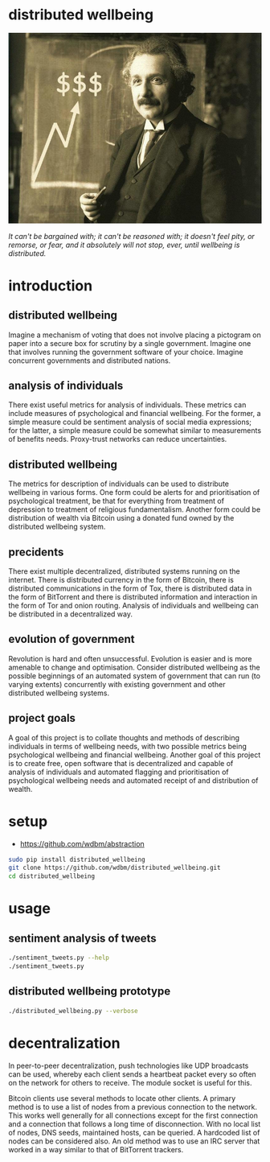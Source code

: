 # distributed wellbeing

![](images/Einstein.png)

*It can't be bargained with; it can't be reasoned with; it doesn't feel pity, or remorse, or fear, and it absolutely will not stop, ever, until wellbeing is distributed.*

# introduction

## distributed wellbeing

Imagine a mechanism of voting that does not involve placing a pictogram on paper into a secure box for scrutiny by a single government. Imagine one that involves running the government software of your choice. Imagine concurrent governments and distributed nations.

## analysis of individuals

There exist useful metrics for analysis of individuals. These metrics can include measures of psychological and financial wellbeing. For the former, a simple measure could be sentiment analysis of social media expressions; for the latter, a simple measure could be somewhat similar to measurements of benefits needs. Proxy-trust networks can reduce uncertainties.

## distributed wellbeing

The metrics for description of individuals can be used to distribute wellbeing in various forms. One form could be alerts for and prioritisation of psychological treatment, be that for everything from treatment of depression to treatment of religious fundamentalism. Another form could be distribution of wealth via Bitcoin using a donated fund owned by the distributed wellbeing system.

## precidents

There exist multiple decentralized, distributed systems running on the internet. There is distributed currency in the form of Bitcoin, there is distributed communications in the form of Tox, there is distributed data in the form of BitTorrent and there is distributed information and interaction in the form of Tor and onion routing. Analysis of individuals and wellbeing can be distributed in a decentralized way.

## evolution of government

Revolution is hard and often unsuccessful. Evolution is easier and is more amenable to change and optimisation. Consider distributed wellbeing as the possible beginnings of an automated system of government that can run (to varying extents) concurrently with existing government and other distributed wellbeing systems.

## project goals

A goal of this project is to collate thoughts and methods of describing individuals in terms of wellbeing needs, with two possible metrics being psychological wellbeing and financial wellbeing. Another goal of this project is to create free, open software that is decentralized and capable of analysis of individuals and automated flagging and prioritisation of psychological wellbeing needs and automated receipt of and distribution of wealth.

# setup

- <https://github.com/wdbm/abstraction>

```Bash
sudo pip install distributed_wellbeing
git clone https://github.com/wdbm/distributed_wellbeing.git
cd distributed_wellbeing
```

# usage

## sentiment analysis of tweets

```Bash
./sentiment_tweets.py --help
./sentiment_tweets.py
```

## distributed wellbeing prototype

```Bash
./distributed_wellbeing.py --verbose
```

# decentralization

In peer-to-peer decentralization, push technologies like UDP broadcasts can be used, whereby each client sends a heartbeat packet every so often on the network for others to receive. The module socket is useful for this.

Bitcoin clients use several methods to locate other clients. A primary method is to use a list of nodes from a previous connection to the network. This works well generally for all connections except for the first connection and a connection that follows a long time of disconnection. With no local list of nodes, DNS seeds, maintained hosts, can be queried. A hardcoded list of nodes can be considered also. An old method was to use an IRC server that worked in a way similar to that of BitTorrent trackers.
